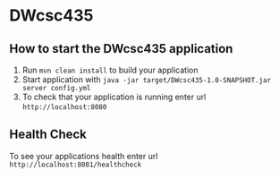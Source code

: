 # DWcsc435

How to start the DWcsc435 application
---

1. Run `mvn clean install` to build your application
1. Start application with `java -jar target/DWcsc435-1.0-SNAPSHOT.jar server config.yml`
1. To check that your application is running enter url `http://localhost:8080`

Health Check
---

To see your applications health enter url `http://localhost:8081/healthcheck`
